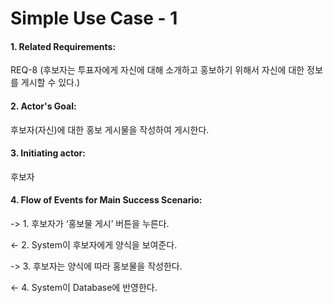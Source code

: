 # Simple Use Case - 1


#### 1. Related Requirements: 
REQ-8 (후보자는 투표자에게 자신에 대해 소개하고 홍보하기 위해서 자신에 대한 정보를 게시할 수 있다.)


#### 2. Actor's Goal: 
후보자(자신)에 대한 홍보 게시물을 작성하여 게시한다.

#### 3. Initiating actor: 
후보자

#### 4. Flow of Events for Main Success Scenario:

-> 1. 후보자가 ‘홍보물 게시’ 버튼을 누른다.
  
<- 2. System이 후보자에게 양식을 보여준다.
  
-> 3. 후보자는 양식에 따라 홍보물을 작성한다.
  
<- 4. System이 Database에 반영한다.



